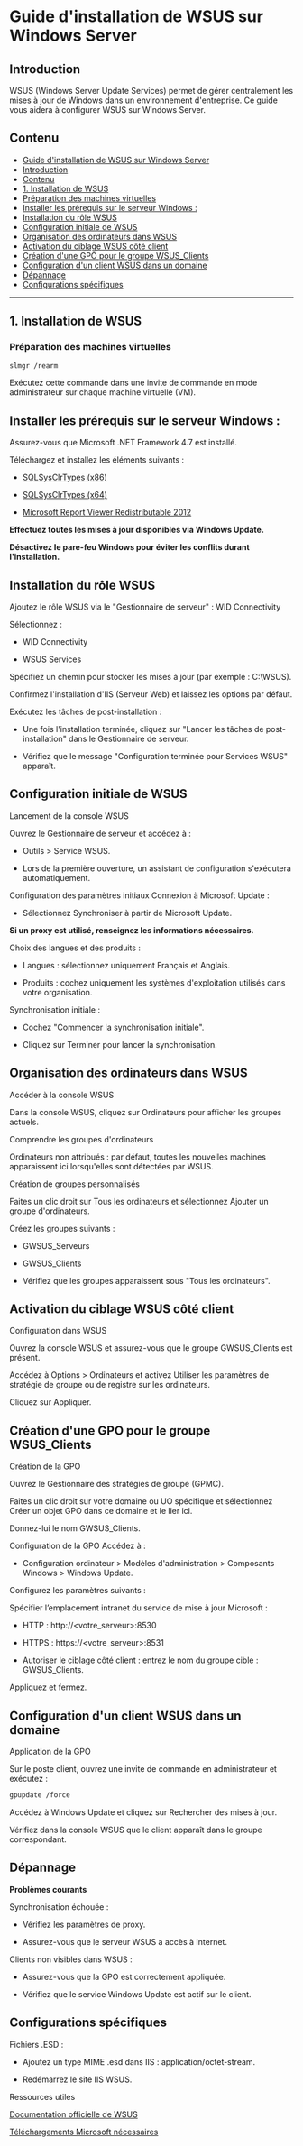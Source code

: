 # Guide d'installation de WSUS sur Windows Server
## Introduction
WSUS (Windows Server Update Services) permet de gérer centralement les mises à jour de Windows dans un environnement d'entreprise. Ce guide vous aidera à configurer WSUS sur Windows Server.

## Contenu

  - [Guide d'installation de WSUS sur Windows Server](#guide-dinstallation-de-wsus-sur-windows-server)
  - [Introduction](#introduction)
  - [Contenu](#contenu)
  - [1. Installation de WSUS](#1-installation-de-wsus)
  - [Préparation des machines virtuelles](#préparation-des-machines-virtuelles)
  - [Installer les prérequis sur le serveur Windows :](#installer-les-prérequis-sur-le-serveur-windows-)
  - [Installation du rôle WSUS](#installation-du-rôle-wsus)
  - [Configuration initiale de WSUS](#configuration-initiale-de-wsus)
  - [Organisation des ordinateurs dans WSUS](#organisation-des-ordinateurs-dans-wsus)
  - [Activation du ciblage WSUS côté client](#activation-du-ciblage-wsus-côté-client)
  - [Création d'une GPO pour le groupe WSUS\_Clients](#création-dune-gpo-pour-le-groupe-wsus_clients)
  - [Configuration d'un client WSUS dans un domaine](#configuration-dun-client-wsus-dans-un-domaine)
  - [Dépannage](#dépannage)
  - [Configurations spécifiques](#configurations-spécifiques)

---

## 1. Installation de WSUS

### Préparation des machines virtuelles

```bash 
slmgr /rearm
```
Exécutez cette commande dans une invite de commande en mode administrateur sur chaque machine virtuelle (VM).

Installer les prérequis sur le serveur Windows :
---
Assurez-vous que Microsoft .NET Framework 4.7 est installé.

Téléchargez et installez les éléments suivants :

+ [SQLSysClrTypes (x86)](http://go.microsoft.com/fwlink/?LinkID=239643&clcid=0x409)

+ [SQLSysClrTypes (x64)](http://go.microsoft.com/fwlink/?LinkID=239644&clcid=0x409)

+ [Microsoft Report Viewer Redistributable 2012](https://download.microsoft.com/download/F/B/7/FB728406-A1EE-4AB5-9C56-74EB8BDDF2FF/ReportViewer.msi)

**Effectuez toutes les mises à jour disponibles via Windows Update.**

**Désactivez le pare-feu Windows pour éviter les conflits durant l'installation.**

Installation du rôle WSUS
---
Ajoutez le rôle WSUS via le "Gestionnaire de serveur" :
WID Connectivity

Sélectionnez :

+ WID Connectivity 

+ WSUS Services 

Spécifiez un chemin pour stocker les mises à jour (par exemple : C:\WSUS).

Confirmez l'installation d'IIS (Serveur Web) et laissez les options par défaut.

Exécutez les tâches de post-installation :

+ Une fois l'installation terminée, cliquez sur "Lancer les tâches de post-installation" dans le Gestionnaire de serveur.

+ Vérifiez que le message "Configuration terminée pour Services WSUS" apparaît.

  
Configuration initiale de WSUS
---
Lancement de la console WSUS

Ouvrez le Gestionnaire de serveur et accédez à :

+ Outils > Service WSUS.

+ Lors de la première ouverture, un assistant de configuration s'exécutera automatiquement.

Configuration des paramètres initiaux
Connexion à Microsoft Update :

+ Sélectionnez Synchroniser à partir de Microsoft Update.

**Si un proxy est utilisé, renseignez les informations nécessaires.**

Choix des langues et des produits :

+ Langues : sélectionnez uniquement Français et Anglais.

+ Produits : cochez uniquement les systèmes d'exploitation utilisés dans votre organisation.

Synchronisation initiale :

+ Cochez "Commencer la synchronisation initiale".

+ Cliquez sur Terminer pour lancer la synchronisation.


Organisation des ordinateurs dans WSUS
---
Accéder à la console WSUS

Dans la console WSUS, cliquez sur Ordinateurs pour afficher les groupes actuels.

Comprendre les groupes d'ordinateurs

Ordinateurs non attribués : par défaut, toutes les nouvelles machines apparaissent ici lorsqu'elles sont détectées par WSUS.

Création de groupes personnalisés

Faites un clic droit sur Tous les ordinateurs et sélectionnez Ajouter un groupe d'ordinateurs.

Créez les groupes suivants :

+ GWSUS_Serveurs

+ GWSUS_Clients

+ Vérifiez que les groupes apparaissent sous "Tous les ordinateurs".

Activation du ciblage WSUS côté client
---
Configuration dans WSUS

Ouvrez la console WSUS et assurez-vous que le groupe GWSUS_Clients est présent.

Accédez à Options > Ordinateurs et activez Utiliser les paramètres de stratégie de groupe ou de registre sur les ordinateurs.

Cliquez sur Appliquer.

Création d'une GPO pour le groupe WSUS_Clients
---
Création de la GPO

Ouvrez le Gestionnaire des stratégies de groupe (GPMC).

Faites un clic droit sur votre domaine ou UO spécifique et sélectionnez Créer un objet GPO dans ce domaine et le lier ici.

Donnez-lui le nom GWSUS_Clients.

Configuration de la GPO
Accédez à :

+ Configuration ordinateur > Modèles d'administration > Composants Windows > Windows Update.

Configurez les paramètres suivants :

Spécifier l’emplacement intranet du service de mise à jour Microsoft :

+ HTTP : http://<votre_serveur>:8530

+ HTTPS : https://<votre_serveur>:8531

+ Autoriser le ciblage côté client : entrez le nom du groupe cible : GWSUS_Clients.

Appliquez et fermez.

Configuration d'un client WSUS dans un domaine
---
Application de la GPO

Sur le poste client, ouvrez une invite de commande en administrateur et exécutez :
```bash 
gpupdate /force
```
Accédez à Windows Update et cliquez sur Rechercher des mises à jour.

Vérifiez dans la console WSUS que le client apparaît dans le groupe correspondant.

Dépannage
---
**Problèmes courants**

Synchronisation échouée :

+ Vérifiez les paramètres de proxy.

+ Assurez-vous que le serveur WSUS a accès à Internet.

Clients non visibles dans WSUS :

+ Assurez-vous que la GPO est correctement appliquée.

+ Vérifiez que le service Windows Update est actif sur le client.

Configurations spécifiques
---
Fichiers .ESD :

+ Ajoutez un type MIME .esd dans IIS : application/octet-stream.

+ Redémarrez le site IIS WSUS.

Ressources utiles

<u>Documentation officielle de WSUS</u>

<u>Téléchargements Microsoft nécessaires</u>
